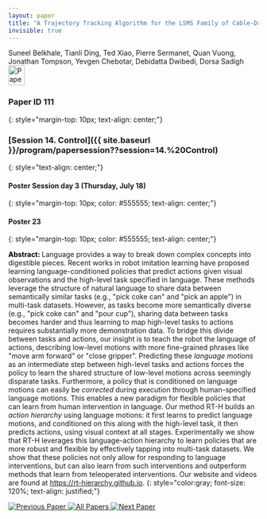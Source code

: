 ```yaml
---
layout: paper
title: "A Trajectory Tracking Algorithm for the LSMS Family of Cable-Driven Cranes"
invisible: true
---
```

<div class="paper-authors">
<div class="paper-author-box">
    <div class="paper-author-name">Suneel Belkhale, Tianli Ding, Ted Xiao, Pierre Sermanet, Quan Vuong, Jonathan Tompson, Yevgen Chebotar, Debidatta Dwibedi, Dorsa Sadigh</div>
    <div class="paper-author-uni"></div>
</div>

</div><div class="paper-pdf">
<div> <a href="http://www.roboticsproceedings.org/rss19/p111.pdf"><img src="{{ site.baseurl }}/images/paper_link.png" alt="Paper Website" width = "33"  height = "40"/></a> </div>
</div>

### Paper ID 111
{: style="margin-top: 10px; text-align: center;"}

### [Session 14. Control]({{ site.baseurl }}/program/papersession??session=14.%20Control)
{: style="text-align: center;"}

#### Poster Session day 3 (Thursday, July 18)
{: style="margin-top: 10px; color: #555555; text-align: center;"}

#### Poster 23
{: style="margin-top: 10px; color: #555555; text-align: center;"}

<b style="color: black;">Abstract: </b>Language provides a way to break down complex concepts into digestible pieces. Recent works in robot imitation learning have proposed learning language-conditioned policies that predict actions given visual observations and the high-level task specified in language. These methods leverage the structure of natural language to share data between semantically similar tasks (e.g., "pick coke can" and "pick an apple") in multi-task datasets. However, as tasks become more semantically diverse (e.g., "pick coke can" and "pour cup"), sharing data between tasks becomes harder and thus learning to map high-level tasks to actions requires substantially more demonstration data. To bridge this divide between tasks and actions, our insight is to teach the robot the language of actions, describing low-level motions with more fine-grained phrases like "move arm forward" or "close gripper". Predicting these *language motions* as an intermediate step between high-level tasks and actions forces the policy to learn the shared structure of low-level motions across seemingly disparate tasks. Furthermore, a policy that is conditioned on language motions can easily be *corrected* during execution through human-specified language motions. This enables a new paradigm for flexible policies that can learn from human intervention in language. Our method RT-H builds an *action hierarchy* using language motions: it first learns to predict language motions, and conditioned on this along with the high-level task, it then predicts actions, using visual context at all stages. Experimentally we show that RT-H leverages this language-action hierarchy to learn policies that are more robust and flexible by effectively tapping into multi-task datasets. We show that these policies not only allow for responding to language interventions, but can also learn from such interventions and outperform methods that learn from teleoperated interventions. Our website and videos are found at https://rt-hierarchy.github.io.
{: style="color:gray; font-size: 120%; text-align: justified;"}


<div class="paper-menu">
<a href="{{ site.baseurl }}/program/papers/110/"> <img src="{{ site.baseurl }}/images/previous_paper_icon.png" alt="Previous Paper" title="Previous Paper"/> </a>
<a href="{{ site.baseurl }}/program/papers"><img src="{{ site.baseurl }}/images/overview_icon.png" alt="All Papers" title="All Papers"/> </a>
<a href="{{ site.baseurl }}/program/papers/112/"> <img src="{{ site.baseurl }}/images/next_paper_icon.png" alt="Next Paper" title="Next Paper"/> </a>

</div>
